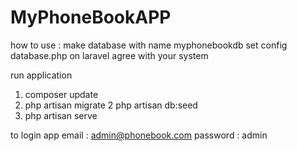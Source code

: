 MyPhoneBookAPP
==============
how to use :
make database with name myphonebookdb
set config database.php on laravel agree with your system

run application 
1. composer update 
2. php artisan migrate
2  php artisan db:seed
3. php artisan serve

to login app 
email : admin@phonebook.com
password : admin




